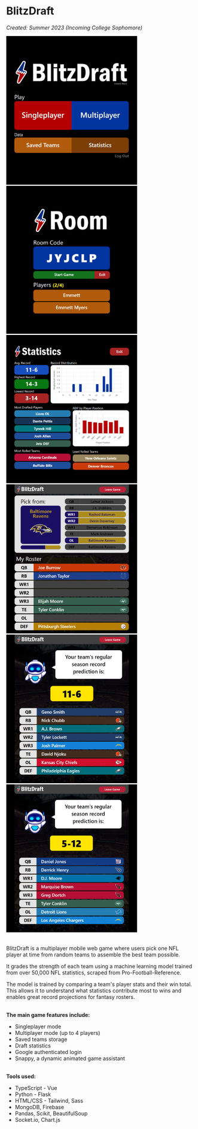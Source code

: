 # BlitzDraft

<i>Created: Summer 2023 (Incoming College Sophomore)</i>

<div>
  <img src="frontend/src/assets/bd1.png" style="width: 350px" />
  <img src="frontend/src/assets/bd3.png" style="width: 350px" />
</div>
<div>
  <img src="frontend/src/assets/bd2.png" style="width: 350px" />
  <img src="frontend/src/assets/bd4.png" style="width: 350px" />
</div>
<div>
  <img src="frontend/src/assets/bd5.png" style="width: 350px" />
  <img src="frontend/src/assets/bd6.png" style="width: 350px" />
</div>
<br/>
<p>BlitzDraft is a multiplayer mobile web game where users pick one NFL player at time from random teams to assemble the best team possible.</p>
<p>It grades the strength of each team using a machine learning model trained from over 50,000 NFL statistics, scraped from Pro-Football-Reference.</p>
<p>The model is trained by comparing a team's player stats and their win total. This allows it to understand what statistics contribute most to wins and enables great record projections for fantasy rosters.</p>
<br/>
<b>The main game features include:</b>
<ul>
  <li>Singleplayer mode</li>
  <li>Multiplayer mode (up to 4 players)</li>
  <li>Saved teams storage</li>
  <li>Draft statistics</li>
  <li>Google authenticated login</li>
  <li>Snappy, a dynamic animated game assistant</li>
</ul>
<br/>
<b>Tools used:</b>
<ul>
  <li>TypeScript - Vue</li>
  <li>Python - Flask</li>
  <li>HTML/CSS - Tailwind, Sass</li>
  <li>MongoDB, Firebase</li>
  <li>Pandas, Scikit, BeautifulSoup</li>
  <li>Socket.io, Chart.js</li>
</ul>
